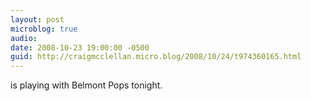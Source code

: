 ```yaml
---
layout: post
microblog: true
audio: 
date: 2008-10-23 19:00:00 -0500
guid: http://craigmcclellan.micro.blog/2008/10/24/t974360165.html
---
```

is playing with Belmont Pops tonight.
